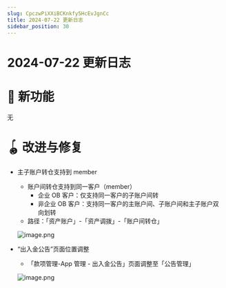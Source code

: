 ```yaml
---
slug: CpczwPiXXiBCKnkfy5HcEvJgnCc
title: 2024-07-22 更新日志
sidebar_position: 30
---
```



# 2024-07-22 更新日志


# 🎉 新功能


无


# 🪀 改进与修复

- 主子账户转仓支持到 member
    - 账户间转仓支持到同一客户（member）
        - 企业 OB 客户：仅支持同一客户的子账户间转
        - 非企业 OB 客户：支持同一客户的主账户间、子账户间和主子账户双向划转
    - 路径：「资产账户」-「资产调拨」-「账户间转仓」

    ![image.png](/assets/1ccc9ec0bf83735202daadf16704e490.png)

- “出入金公告”页面位置调整
    - 「款项管理-App 管理 - 出入金公告」页面调整至「公告管理」

    ![image.png](/assets/376517e191a7f7928a59f8687ed147d7.png)

